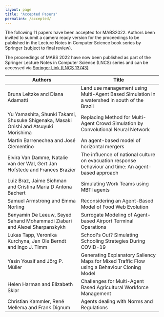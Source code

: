 ```yaml
---
layout: page
title: "Accepted Papers"
permalink: /accepted/
---
```


The following 11 papers have been accepted for MABS2022. Authors been invited to submit a camera ready version for the proceedings to be published in the Lecture Notes in Computer Science book series by Springer (subject to final review).

<p>The proceedings of MABS 2022 have now been published as part of the Springer Lecture Notes in Computer Science (LNCS) series and can be accessed via <a href="http://link.springer.com/openurl.asp?genre=issue&issn=0302-9743&volume=13743">Springer Link (LNCS 13743)</a></p>

| Authors | Title |
|-|-|
| Bruna Leitzke and Diana Adamatti | Land use management using Multi-Agent Based Simulation in a watershed in south of the Brazil |
| Yu Yamashita, Shunki Takami, Shusuke Shigenaka, Masaki Onishi and Atsuyuki Morishima | Replacing Method for Multi-Agent Crowd Simulation by Convolutional Neural Network |
| Martin Barrenechea and José Clementino | An agent-based model of horizontal mergers |
| Elvira Van Damme, Natalie van der Wal, Gert Jan Hofstede and Frances Brazier | The influence of national culture on evacuation response behaviour and time: An agent-based approach |
| Luiz Braz, Jaime Sichman and Cristina Maria D Antona Bachert | Simulating Work Teams using MBTI agents |
| Samuel Armstrong and Emma Norling | Reconsidering an Agent-Based Model of Food Web Evolution |
| Benyamin De Leeuw, Seyed Sahand Mohammadi Ziabari and Alexei Sharpanskykh | Surrogate Modeling of Agent-based Airport Terminal Operations |
| Lukas Tapp, Veronika Kurchyna, Jan Ole Berndt and Ingo J. Timm | School's Out? Simulating Schooling Strategies During COVID-19 |
| Yasin Yousif and Jörg P. Müller | Generating Explanatory Saliency Maps for Mixed Traffic Flow using a Behaviour Cloning Model |
| Helen Harman and Elizabeth Sklar | Challenges for Multi-Agent Based Agricultural Workforce Management |
| Christian Kammler, René Mellema and Frank Dignum | Agents dealing with Norms and Regulations |

